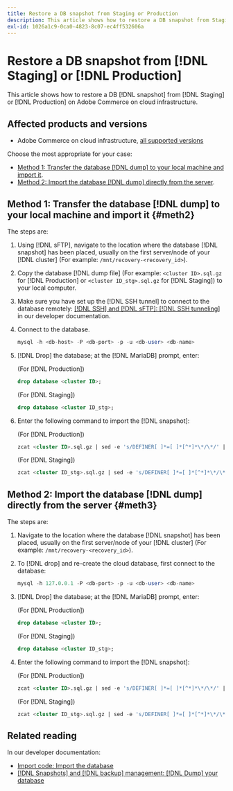```yaml
---
title: Restore a DB snapshot from Staging or Production
description: This article shows how to restore a DB snapshot from Staging or Production on Adobe Commerce on cloud infrastructure.
exl-id: 1026a1c9-0ca0-4823-8c07-ec4ff532606a
---
```

# Restore a DB snapshot from [!DNL Staging] or [!DNL Production]

This article shows how to restore a DB [!DNL snapshot] from [!DNL Staging] or [!DNL Production] on Adobe Commerce on cloud infrastructure.

## Affected products and versions

* Adobe Commerce on cloud infrastructure, [all supported versions](https://magento.com/sites/default/files/magento-software-lifecycle-policy.pdf)

Choose the most appropriate for your case:

* [Method 1: Transfer the database [!DNL dump] to your local machine and import it](#meth2).
* [Method 2: Import the database [!DNL dump] directly from the server](#meth3).

## Method 1: Transfer the database [!DNL dump] to your local machine and import it {#meth2}

The steps are:

1. Using [!DNL sFTP], navigate to the location where the database [!DNL snapshot] has been placed, usually on the first server/node of your [!DNL cluster] (For example: `/mnt/recovery-<recovery_id>`).
1. Copy the database [!DNL dump file] (For example: `<cluster ID>.sql.gz` for [!DNL Production] or `<cluster ID_stg>.sql.gz` for [!DNL Staging]) to your local computer.
1. Make sure you have set up the [!DNL SSH tunnel] to connect to the database remotely: [[!DNL SSH] and [!DNL sFTP]: [!DNL SSH tunneling]](https://devdocs.magento.com/cloud/env/environments-ssh.html#env-start-tunn) in our developer documentation.
1. Connect to the database.

    ```sql
    mysql -h <db-host> -P <db-port> -p -u <db-user> <db-name>
    ```

1. [!DNL Drop] the database; at the [!DNL MariaDB] prompt, enter:

   (For [!DNL Production])

    ```sql
    drop database <cluster ID>;
    ```

   (For [!DNL Staging])

    ```sql
    drop database <cluster ID_stg>;
    ```

1. Enter the following command to import the [!DNL snapshot]:

   (For [!DNL Production])

    ```sql
    zcat <cluster ID>.sql.gz | sed -e 's/DEFINER[ ]*=[ ]*[^*]*\*/\*/' | mysql -h 127.0.0.1 -P <db-port> -p -u   <db-user> <db-name>
    ```

   (For [!DNL Staging])

    ```sql
    zcat <cluster ID_stg>.sql.gz | sed -e 's/DEFINER[ ]*=[ ]*[^*]*\*/\*/' | mysql -h 127.0.0.1 -P <db-port> -p -u   <db-user> <db-name>
    ```

## Method 2: Import the database [!DNL dump] directly from the server {#meth3}

The steps are:

1. Navigate to the location where the database [!DNL snapshot] has been placed, usually on the first server/node of your [!DNL cluster] (For example: `/mnt/recovery-<recovery_id>`).
1. To [!DNL drop] and re-create the cloud database, first connect to the database:

    ```sql
    mysql -h 127.0.0.1 -P <db-port> -p -u <db-user> <db-name>
    ```

1. [!DNL Drop] the database; at the [!DNL MariaDB] prompt, enter:

   (For [!DNL Production])

    ```sql
    drop database <cluster ID>;
    ```

   (For [!DNL Staging])

    ```sql
    drop database <cluster ID_stg>;
    ```

1. Enter the following command to import the [!DNL snapshot]:

   (For [!DNL Production])

    ```sql
    zcat <cluster ID>.sql.gz | sed -e 's/DEFINER[ ]*=[ ]*[^*]*\*/\*/' | mysql -h 127.0.0.1 -p -u <db-user> <db-name>
    ```

   (For [!DNL Staging])

    ```sql
    zcat <cluster ID_stg>.sql.gz | sed -e 's/DEFINER[ ]*=[ ]*[^*]*\*/\*/' | mysql -h 127.0.0.1 -p -u <db-user> <db-name>
    ```

## Related reading

In our developer documentation:

* [Import code: Import the database](https://devdocs.magento.com/cloud/setup/first-time-setup-import-import.html#cloud-import-db)
* [[!DNL Snapshots] and [!DNL backup] management: [!DNL Dump] your database](https://devdocs.magento.com/cloud/project/project-webint-snap.html#db-dump)
